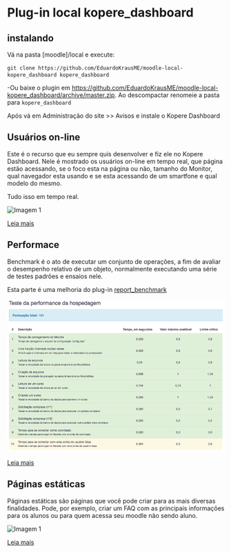 # Plug-in local kopere_dashboard

## instalando

Vá na pasta [moodle]/local e execute:

```
git clone https://github.com/EduardoKrausME/moodle-local-kopere_dashboard kopere_dashboard
```

-Ou baixe o plugin em https://github.com/EduardoKrausME/moodle-local-kopere_dashboard/archive/master.zip. Ao descompactar renomeie a pasta para ``kopere_dashboard``

Após vá em Administração do site >> Avisos e instale o Kopere Dashboard

## Usuários on-line

Este é o recurso que eu sempre quis desenvolver e fiz ele no Kopere Dashboard. Nele é mostrado os usuários on-line em tempo real, que página estão acessando, se o foco esta na página ou não, tamanho do Monitor, qual navegador esta usando e se esta acessando de um smartfone e qual modelo do mesmo.

Tudo isso em tempo real.

![Imagem 1](https://github.com/eduardokraus/moodle-local-kopere_dashboard/blob/master/pix/prints/usersonline/Captura_01.png?raw=true)

[Leia mais](https://github.com/EduardoKrausME/moodle-local-kopere_dashboard/wiki/Usu%C3%A1rios-Online)

## Performace

Benchmark é o ato de executar um conjunto de operações, a fim de avaliar o desempenho relativo de um objeto, normalmente executando uma série de testes padrões e ensaios nele.

Esta parte é uma melhoria do plug-in [report_benchmark](https://moodle.org/plugins/report_benchmark)


![BenchMark teste](https://github.com/EduardoKrausME/moodle-local-kopere_dashboard/blob/master/pix/prints/benchmark/Captura_01.png)

[Leia mais](https://github.com/EduardoKrausME/moodle-local-kopere_dashboard/wiki/Performace)

## Páginas estáticas

Páginas estáticas são páginas que você pode criar para as mais diversas finalidades. Pode, por exemplo, criar um FAQ com as principais informações para os alunos ou para quem acessa seu moodle não sendo aluno.

![Imagem 1](https://github.com/eduardokraus/moodle-local-kopere_dashboard/blob/master/pix/prints/webpages/Captura_01.png)

[Leia mais](https://github.com/EduardoKrausME/moodle-local-kopere_dashboard/wiki/Páginas-estáticas)